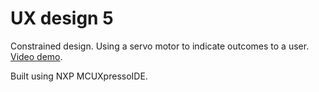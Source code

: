 # UX design 5
Constrained design. Using a servo motor to indicate outcomes to a user.
[Video demo](https://youtu.be/JgMg582Zdys).

Built using NXP MCUXpressoIDE.
